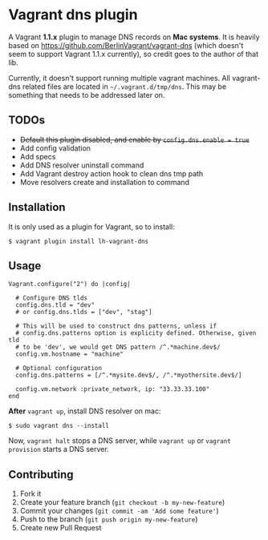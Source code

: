 # Vagrant dns plugin

A Vagrant **1.1.x** plugin to manage DNS records on **Mac systems**. It is
heavily based on https://github.com/BerlinVagrant/vagrant-dns (which doesn't
seem to support Vagrant 1.1.x currently), so credit goes to the author of that
lib.

Currently, it doesn't support running multiple vagrant machines. All vagrant-dns
related files are located in `~/.vagrant.d/tmp/dns`. This may be something
that needs to be addressed later on.

## TODOs

* <del>Default this plugin disabled, and enable by `config.dns.enable = true`</del>
* Add config validation
* Add specs
* Add DNS resolver uninstall command
* Add Vagrant destroy action hook to clean dns tmp path
* Move resolvers create and installation to command

## Installation

It is only used as a plugin for Vagrant, so to install:

    $ vagrant plugin install lh-vagrant-dns

## Usage

    Vagrant.configure("2") do |config|

      # Configure DNS tlds
      config.dns.tld = "dev"
      # or config.dns.tlds = ["dev", "stag"]

      # This will be used to construct dns patterns, unless if
      # config.dns.patterns option is explicity defined. Otherwise, given tld
      # to be 'dev', we would get DNS pattern /^.*machine.dev$/
      config.vm.hostname = "machine"

      # Optional configuration
      config.dns.patterns = [/^.*mysite.dev$/, /^.*myothersite.dev$/]

      config.vm.network :private_network, ip: "33.33.33.100"
    end

**After** `vagrant up`, install DNS resolver on mac:

    $ sudo vagrant dns --install

Now, `vagrant halt` stops a DNS server, while `vagrant up` or `vagrant provision`
starts a DNS server.

## Contributing

1. Fork it
2. Create your feature branch (`git checkout -b my-new-feature`)
3. Commit your changes (`git commit -am 'Add some feature'`)
4. Push to the branch (`git push origin my-new-feature`)
5. Create new Pull Request
